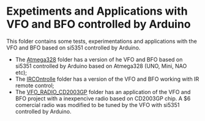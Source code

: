 # Expetiments and Applications with VFO and BFO controlled by Arduino

This folder contains some tests, experimentations and applications with the VFO and BFO based on si5351 controlled by Arduino.

- The [Atmega328](https://github.com/pu2clr/VFO_BFO_OLED_ARDUINO/tree/master/Experiments/Atmega328) folder has a version of he VFO and BFO based on si5351 controlled by Arduino based on Atmega328 (UNO, Mini, NAO etc);
 - The [IRCOntrolle](https://github.com/pu2clr/VFO_BFO_OLED_ARDUINO/tree/master/Experiments/IRController) folder has a version of the VFO and BFO working with IR remote control;
 - The [VFO_RADIO_CD2003GP](https://github.com/pu2clr/VFO_BFO_OLED_ARDUINO/tree/master/Experiments/VFO_RADIO_CD2003GP) folder has an application of the VFO and BFO project with a inexpencive radio based on CD2003GP chip. A $6 comercial radio was modified to be tuned by the VFO with si5351 controlled by Arduino.
